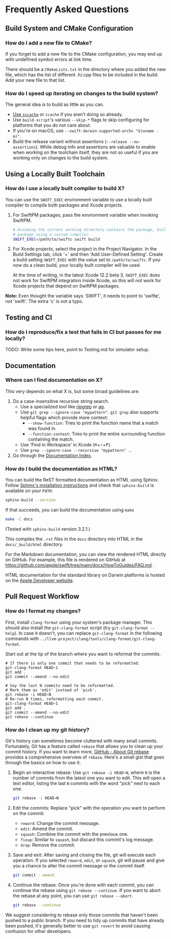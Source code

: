 # Frequently Asked Questions

## Build System and CMake Configuration

### How do I add a new file to CMake?

If you forget to add a new file to the CMake configuration, you may end up with
undefined symbol errors at link time.

There should be a `CMakeLists.txt` in the directory where you added the new
file, which has the list of different .h/.cpp files to be included in the build.
Add your new file to that list.

### How do I speed up iterating on changes to the build system?

The general idea is to build as little as you can.
- [Use `sccache`](/docs/HowToGuides/GettingStarted.md) or `ccache` if you
  aren't doing so already.
- Use `build-script`'s various `--skip-*` flags to skip configuring for
  platforms that you do not care about.
- If you're on macOS, use `--swift-darwin-supported-archs "$(uname -m)"`.
- Build the release variant without assertions (`--release --no-assertions`).
  While debug info and assertions are valuable to enable when working on the
  toolchain itself, they are not so useful if you are working only on changes
  to the build system.

## Using a Locally Built Toolchain

### How do I use a locally built compiler to build X?

You can use the `SWIFT_EXEC` environment variable to use a locally
built compiler to compile both packages and Xcode projects.

1. For SwiftPM packages, pass the environment variable when invoking SwiftPM.
   ```sh
   # Assuming the current working directory contains the package, build the
   # package using a custom compiler.
   SWIFT_EXEC=/path/to/swiftc swift build
   ```
2. For Xcode projects, select the project in the Project Navigator. In the
   Build Settings tab, click '+' and then 'Add User-Defined Setting'.
   Create a build setting `SWIFT_EXEC` with the value set to `/path/to/swiftc`.
   If you now do a clean build, your locally built compiler will be used.

   At the time of writing, in the latest Xcode 12.2 beta 3, `SWIFT_EXEC` does not
   work for SwiftPM integration inside Xcode, so this will not work for Xcode
   projects that depend on SwiftPM packages.

**Note:** Even thought the variable says 'SWIFT', it needs to point to
'swift**c**', not 'swift'. The extra 'c' is not a typo.

## Testing and CI

### How do I reproduce/fix a test that fails in CI but passes for me locally?

TODO: Write some tips here, point to Testing.md for simulator setup.

## Documentation

### Where can I find documentation on X?

This very depends on what X is, but some broad guidelines are:

1. Do a case-insensitive recursive string search.
   - Use a specialized tool like [ripgrep](https://github.com/BurntSushi/ripgrep)
     or [ag](https://github.com/ggreer/the_silver_searcher).
   - Use `git grep --ignore-case "mypattern"`. `git grep` also supports helpful
     flags which provide more context:
     - `--show-function`: Tries to print the function name that a match was
       found in.
     - `--function-context`: Tries to print the entire surrounding function
       containing the match.
   - Use 'Find in Workspace' in Xcode (<kbd>⌘</kbd>+<kbd>⇧</kbd>+<kbd>F</kbd>).
   - Use `grep --ignore-case --recursive "mypattern" .`.
2. Go through the [Documentation Index](/docs/README.md).

### How do I build the documentation as HTML?

You can build the ReST formatted documentation as HTML using Sphinx. Follow
[Sphinx's installation instructions][] and check that `sphinx-build` is
available on your `PATH`:

[Sphinx's installation instructions]: https://www.sphinx-doc.org/en/master/usage/installation.html

```sh
sphinx-build --version
```

If that succeeds, you can build the documentation using `make`

```sh
make -C docs
```

(Tested with `sphinx-build` version 3.2.1.)

This compiles the `.rst` files in the `docs` directory into HTML in the
`docs/_build/html` directory.

For the Markdown documentation, you can view the rendered HTML directly on
GitHub. For example, this file is rendered on GitHub at
https://github.com/apple/swift/tree/main/docs/HowToGuides/FAQ.md .

HTML documentation for the standard library on Darwin platforms is hosted on the
[Apple Developer website](https://developer.apple.com/documentation/swift/swift_standard_library).

## Pull Request Workflow

### How do I format my changes?

First, install `clang-format` using your system's package manager. This should
also install the `git-clang-format` script (try `git-clang-format --help`).
In case it doesn't, you can replace `git-clang-format` in the following
commands with `../llvm-project/clang/tools/clang-format/git-clang-format`.

Start out at the tip of the branch where you want to reformat the commits.

```
# If there is only one commit that needs to be reformatted.
git-clang-format HEAD~1
git add .
git commit --amend --no-edit

# Say the last N commits need to be reformatted.
# Mark them as 'edit' instead of 'pick'.
git rebase -i HEAD~N
# Re-run N times, reformatting each commit.
git-clang-format HEAD~1
git add .
git commit --amend --no-edit
git rebase --continue
```

### How do I clean up my git history?

Git's history can sometimes become cluttered with many small commits. 
Fortunately, Git has a feature called `rebase` that allows you to clean up your commit history. 
If you want to learn more, 
[GitHub - About Git rebase](https://docs.github.com/en/get-started/using-git/about-git-rebase) 
provides a comprehensive overview of `rebase`.
Here's a small gist that goes through the basics on how to use it:

1. Begin an interactive rebase: Use `git rebase -i HEAD~N`, where `N` is the number of commits 
   from the latest one you want to edit. This will open a text editor, 
   listing the last `N` commits with the word "pick" next to each one.

   ```sh
   git rebase -i HEAD~N
   ```
   
2. Edit the commits: Replace "pick" with the operation you want to perform on the commit:

   - `reword`: Change the commit message.
   - `edit`: Amend the commit.
   - `squash`: Combine the commit with the previous one.
   - `fixup`: Similar to `squash`, but discard this commit's log message.
   - `drop`: Remove the commit.

3. Save and exit: After saving and closing the file, git will execute each operation. 
   If you selected `reword`, `edit`, or `squash`, git will pause and give you a chance
   to alter the commit message or the commit itself.

   ```sh
   git commit --amend
   ```

4. Continue the rebase: Once you're done with each commit, you can continue the rebase 
   using `git rebase --continue`. If you want to abort the rebase at any point, 
   you can use `git rebase --abort`.

   ```sh
   git rebase --continue
   ```

We suggest considering to rebase only those commits that haven't been pushed to a public branch.
If you need to tidy up commits that have already been pushed, 
it's generally better to use `git revert` to avoid causing confusion for other developers.
